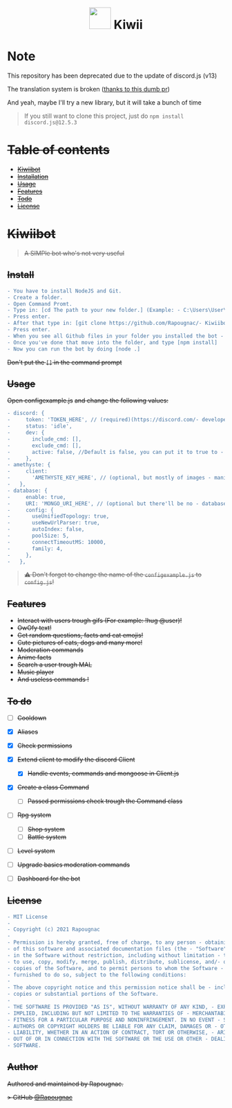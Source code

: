 <h1 align="center"> <img src = 'https://cdn.discordapp.com/attachments/772106096713924671/807975843548626944/anime-original-brown-hair-girl-green-eyes-hd-wallpaper-preview.png' height='50'> Kiwii</h1>


# Note
This repository has been deprecated due to the update of discord.js (v13)

The translation system is broken \([thanks to this dumb pr](https://github.com/discordjs/discord.js/pull/6027)\)

And yeah, maybe I'll try a new library, but it will take a bunch of time

> If you still want to clone this project, just do `npm install discord.js@12.5.3`

# ~~Table of contents~~

- ~~[Kiwiibot](#kiwiibot)~~
- ~~[Installation](#install)~~
- ~~[Usage](#usage)~~
- ~~[Features](#features)~~
- ~~[Todo](#to-do)~~
- ~~[License](#license)~~

# ~~Kiwiibot~~

> ~~A SIMPle bot who's not very useful~~

## ~~Install~~

```diff
- You have to install NodeJS and Git.
- Create a folder.
- Open Command Promt.
- Type in: [cd The path to your new folder.] (Example: - C:\Users\User\Desktop\New folder)
- Press enter.
- After that type in: [git clone https://github.com/Rapougnac/- Kiwiibot.git] 
- Press enter.
- When you see all Github files in your folder you installed the bot - succesfully.
- Once you've done that move into the folder, and type [npm install]
- Now you can run the bot by doing [node .]
```

~~Don't put the `[]` in the command prompt~~
## ~~Usage~~

~~Open configexample.js~~
~~and change the following values:~~

```diff
- discord: {
-     token: 'TOKEN_HERE', // (required)(https://discord.com/- developers/applications)
-     status: 'idle',
-     dev: {
-       include_cmd: [],
-       exclude_cmd: [],
-       active: false, //Default is false, you can put it to true to - exclude or include commands
-     },
- amethyste: {
-     client:
-       'AMETHYSTE_KEY_HERE', // (optional, but mostly of images - manipulation won't work)(https://api.amethyste.moe/) get one - ~~here, sign up and copy and paste your token
-   },
- database: {
-     enable: true,
-     URI: 'MONGO_URI_HERE', // (optional but there'll be no - database)
-     config: {
-       useUnifiedTopology: true,
-       useNewUrlParser: true,
-       autoIndex: false,
-       poolSize: 5,
-       connectTimeoutMS: 10000,
-       family: 4,
-     },
-   },
```
> ~~:warning: Don't forget to change the name of the `configexample.js` to `config.js`!~~
## ~~Features~~

- ~~Interact with users trough gifs (For example: !hug @user)!~~
- ~~OwOfy text!~~
- ~~Get random questions, facts and cat emojis!~~
- ~~Cute pictures of cats, dogs and many more!~~
- ~~Moderation commands~~
- ~~Anime facts~~
- ~~Search a user trough MAL~~
- ~~Music player~~
- ~~And useless commands !~~

## ~~To do~~

* [ ] ~~Cooldown~~
* [x] ~~Aliases~~
* [x] ~~Check permissions~~
* [x] ~~Extend client to modify the discord Client~~
    * [x] ~~Handle events, commands and mongoose in Client.js~~
* [x] ~~Create a class Command~~
    * [ ] ~~Passed permissions check trough the Command class~~
* [ ] ~~Rpg system~~
  * [ ] ~~Shop system~~
  * [ ] ~~Battle system~~
* [ ] ~~Level system~~
* [ ] ~~Upgrade basics moderation commands~~
* [ ] ~~Dashboard for the bot~~


## ~~License~~
```diff
- MIT License
- 
- Copyright (c) 2021 Rapougnac
- 
- Permission is hereby granted, free of charge, to any person - obtaining a copy
- of this software and associated documentation files (the - "Software"), to deal
- in the Software without restriction, including without limitation - the rights
- to use, copy, modify, merge, publish, distribute, sublicense, and/- or sell
- copies of the Software, and to permit persons to whom the Software - is
- furnished to do so, subject to the following conditions:
- 
- The above copyright notice and this permission notice shall be - included in all
- copies or substantial portions of the Software.
- 
- THE SOFTWARE IS PROVIDED "AS IS", WITHOUT WARRANTY OF ANY KIND, - EXPRESS OR
- IMPLIED, INCLUDING BUT NOT LIMITED TO THE WARRANTIES OF - MERCHANTABILITY,
- FITNESS FOR A PARTICULAR PURPOSE AND NONINFRINGEMENT. IN NO EVENT - SHALL THE
- AUTHORS OR COPYRIGHT HOLDERS BE LIABLE FOR ANY CLAIM, DAMAGES OR - OTHER
- LIABILITY, WHETHER IN AN ACTION OF CONTRACT, TORT OR OTHERWISE, - ARISING FROM,
- OUT OF OR IN CONNECTION WITH THE SOFTWARE OR THE USE OR OTHER - DEALINGS IN THE
- SOFTWARE.
```
## ~~Author~~
~~Authored and maintained by Rapougnac.~~

~~> GitHub [@Rapougnac](https://github.com/Rapougnac)~~
